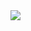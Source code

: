 <img align="center" src="https://github-readme-stats.vercel.app/api/<CARD_TYPE>/?username=<USERNAME>&theme=<THEME_NAME>" />

<!---
yazicifatihcan/yazicifatihcan is a ✨ special ✨ repository because its `README.md` (this file) appears on your GitHub profile.
You can click the Preview link to take a look at your changes.
--->
